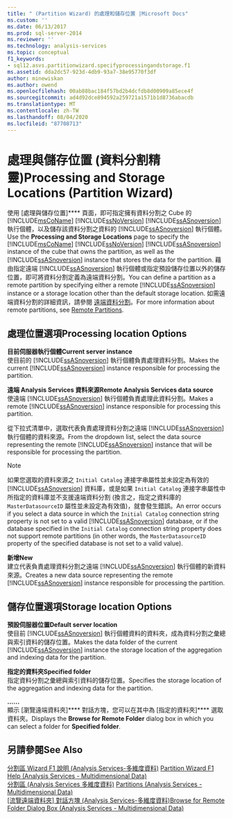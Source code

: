 ```yaml
---
title: " (Partition Wizard) 的處理和儲存位置 |Microsoft Docs"
ms.custom: ''
ms.date: 06/13/2017
ms.prod: sql-server-2014
ms.reviewer: ''
ms.technology: analysis-services
ms.topic: conceptual
f1_keywords:
- sql12.asvs.partitionwizard.specifyprocessingandstorage.f1
ms.assetid: dda2dc57-923d-4db9-93a7-38e95770f3df
author: minewiskan
ms.author: owend
ms.openlocfilehash: 00ab88bac184f57bd2b4dcfdb8d00909a85ece4f
ms.sourcegitcommit: ad4d92dce894592a259721a1571b1d8736abacdb
ms.translationtype: MT
ms.contentlocale: zh-TW
ms.lasthandoff: 08/04/2020
ms.locfileid: "87708713"
---
```

# <a name="processing-and-storage-locations-partition-wizard"></a><span data-ttu-id="8cc2d-102">處理與儲存位置 (資料分割精靈)</span><span class="sxs-lookup"><span data-stu-id="8cc2d-102">Processing and Storage Locations (Partition Wizard)</span></span>
  <span data-ttu-id="8cc2d-103">使用 [處理與儲存位置]\*\*\*\* 頁面，即可指定擁有資料分割之 Cube 的 [!INCLUDE[msCoName](../includes/msconame-md.md)] [!INCLUDE[ssNoVersion](../includes/ssnoversion-md.md)] [!INCLUDE[ssASnoversion](../includes/ssasnoversion-md.md)] 執行個體，以及儲存該資料分割之資料的 [!INCLUDE[ssASnoversion](../includes/ssasnoversion-md.md)] 執行個體。</span><span class="sxs-lookup"><span data-stu-id="8cc2d-103">Use the **Processing and Storage Locations** page to specify the [!INCLUDE[msCoName](../includes/msconame-md.md)] [!INCLUDE[ssNoVersion](../includes/ssnoversion-md.md)] [!INCLUDE[ssASnoversion](../includes/ssasnoversion-md.md)] instance of the cube that owns the partition, as well as the [!INCLUDE[ssASnoversion](../includes/ssasnoversion-md.md)] instance that stores the data for the partition.</span></span> <span data-ttu-id="8cc2d-104">藉由指定遠端 [!INCLUDE[ssASnoversion](../includes/ssasnoversion-md.md)] 執行個體或指定預設儲存位置以外的儲存位置，即可將資料分割定義為遠端資料分割。</span><span class="sxs-lookup"><span data-stu-id="8cc2d-104">You can define a partition as a remote partition by specifying either a remote [!INCLUDE[ssASnoversion](../includes/ssasnoversion-md.md)] instance or a storage location other than the default storage location.</span></span> <span data-ttu-id="8cc2d-105">如需遠端資料分割的詳細資訊，請參閱 [遠端資料分割](multidimensional-models-olap-logical-cube-objects/partitions-remote-partitions.md)。</span><span class="sxs-lookup"><span data-stu-id="8cc2d-105">For more information about remote partitions, see [Remote Partitions](multidimensional-models-olap-logical-cube-objects/partitions-remote-partitions.md).</span></span>  
  
## <a name="processing-location-options"></a><span data-ttu-id="8cc2d-106">處理位置選項</span><span class="sxs-lookup"><span data-stu-id="8cc2d-106">Processing location Options</span></span>  
 <span data-ttu-id="8cc2d-107">**目前伺服器執行個體**</span><span class="sxs-lookup"><span data-stu-id="8cc2d-107">**Current server instance**</span></span>  
 <span data-ttu-id="8cc2d-108">使目前的 [!INCLUDE[ssASnoversion](../includes/ssasnoversion-md.md)] 執行個體負責處理資料分割。</span><span class="sxs-lookup"><span data-stu-id="8cc2d-108">Makes the current [!INCLUDE[ssASnoversion](../includes/ssasnoversion-md.md)] instance responsible for processing the partition.</span></span>  
  
 <span data-ttu-id="8cc2d-109">**遠端 Analysis Services 資料來源**</span><span class="sxs-lookup"><span data-stu-id="8cc2d-109">**Remote Analysis Services data source**</span></span>  
 <span data-ttu-id="8cc2d-110">使遠端 [!INCLUDE[ssASnoversion](../includes/ssasnoversion-md.md)] 執行個體負責處理此資料分割。</span><span class="sxs-lookup"><span data-stu-id="8cc2d-110">Makes a remote [!INCLUDE[ssASnoversion](../includes/ssasnoversion-md.md)] instance responsible for processing this partition.</span></span>  
  
 <span data-ttu-id="8cc2d-111">從下拉式清單中，選取代表負責處理資料分割之遠端 [!INCLUDE[ssASnoversion](../includes/ssasnoversion-md.md)] 執行個體的資料來源。</span><span class="sxs-lookup"><span data-stu-id="8cc2d-111">From the dropdown list, select the data source representing the remote [!INCLUDE[ssASnoversion](../includes/ssasnoversion-md.md)] instance that will be responsible for processing the partition.</span></span>  
  
> [!NOTE]  
>  <span data-ttu-id="8cc2d-112">如果您選取的資料來源之 `Initial Catalog` 連接字串屬性並未設定為有效的 [!INCLUDE[ssASnoversion](../includes/ssasnoversion-md.md)] 資料庫，或是如果 `Initial Catalog` 連接字串屬性中所指定的資料庫並不支援遠端資料分割 (換言之，指定之資料庫的 `MasterDatasourceID` 屬性並未設定為有效值)，就會發生錯誤。</span><span class="sxs-lookup"><span data-stu-id="8cc2d-112">An error occurs if you select a data source in which the `Initial Catalog` connection string property is not set to a valid [!INCLUDE[ssASnoversion](../includes/ssasnoversion-md.md)] database, or if the database specified in the `Initial Catalog` connection string property does not support remote partitions (in other words, the `MasterDatasourceID` property of the specified database is not set to a valid value).</span></span>  
  
 <span data-ttu-id="8cc2d-113">**新增**</span><span class="sxs-lookup"><span data-stu-id="8cc2d-113">**New**</span></span>  
 <span data-ttu-id="8cc2d-114">建立代表負責處理資料分割之遠端 [!INCLUDE[ssASnoversion](../includes/ssasnoversion-md.md)] 執行個體的新資料來源。</span><span class="sxs-lookup"><span data-stu-id="8cc2d-114">Creates a new data source representing the remote [!INCLUDE[ssASnoversion](../includes/ssasnoversion-md.md)] instance responsible for processing the partition.</span></span>  
  
## <a name="storage-location-options"></a><span data-ttu-id="8cc2d-115">儲存位置選項</span><span class="sxs-lookup"><span data-stu-id="8cc2d-115">Storage location Options</span></span>  
 <span data-ttu-id="8cc2d-116">**預設伺服器位置**</span><span class="sxs-lookup"><span data-stu-id="8cc2d-116">**Default server location**</span></span>  
 <span data-ttu-id="8cc2d-117">使目前 [!INCLUDE[ssASnoversion](../includes/ssasnoversion-md.md)] 執行個體資料的資料夾，成為資料分割之彙總與索引資料的儲存位置。</span><span class="sxs-lookup"><span data-stu-id="8cc2d-117">Makes the data folder of the current [!INCLUDE[ssASnoversion](../includes/ssasnoversion-md.md)] instance the storage location of the aggregation and indexing data for the partition.</span></span>  
  
 <span data-ttu-id="8cc2d-118">**指定的資料夾**</span><span class="sxs-lookup"><span data-stu-id="8cc2d-118">**Specified folder**</span></span>  
 <span data-ttu-id="8cc2d-119">指定資料分割之彙總與索引資料的儲存位置。</span><span class="sxs-lookup"><span data-stu-id="8cc2d-119">Specifies the storage location of the aggregation and indexing data for the partition.</span></span>  
  
 <span data-ttu-id="8cc2d-120">**...**</span><span class="sxs-lookup"><span data-stu-id="8cc2d-120">**...**</span></span>  
 <span data-ttu-id="8cc2d-121">顯示 [瀏覽遠端資料夾]\*\*\*\* 對話方塊，您可以在其中為 [指定的資料夾]\*\*\*\* 選取資料夾。</span><span class="sxs-lookup"><span data-stu-id="8cc2d-121">Displays the **Browse for Remote Folder** dialog box in which you can select a folder for **Specified folder**.</span></span>  
  
## <a name="see-also"></a><span data-ttu-id="8cc2d-122">另請參閱</span><span class="sxs-lookup"><span data-stu-id="8cc2d-122">See Also</span></span>  
 <span data-ttu-id="8cc2d-123">[分割區 Wizard F1 說明 &#40;Analysis Services-多維度資料&#41;](partition-wizard-f1-help-analysis-services-multidimensional-data.md) </span><span class="sxs-lookup"><span data-stu-id="8cc2d-123">[Partition Wizard F1 Help &#40;Analysis Services - Multidimensional Data&#41;](partition-wizard-f1-help-analysis-services-multidimensional-data.md) </span></span>  
 <span data-ttu-id="8cc2d-124">[分割區 &#40;Analysis Services 多維度資料&#41;](multidimensional-models-olap-logical-cube-objects/partitions-analysis-services-multidimensional-data.md) </span><span class="sxs-lookup"><span data-stu-id="8cc2d-124">[Partitions &#40;Analysis Services - Multidimensional Data&#41;](multidimensional-models-olap-logical-cube-objects/partitions-analysis-services-multidimensional-data.md) </span></span>  
 <span data-ttu-id="8cc2d-125">[[流覽遠端資料夾] 對話方塊 &#40;Analysis Services-多維度資料&#41;](browse-for-remote-folder-dialog-box-analysis-services-multidimensional-data.md)</span><span class="sxs-lookup"><span data-stu-id="8cc2d-125">[Browse for Remote Folder Dialog Box &#40;Analysis Services - Multidimensional Data&#41;](browse-for-remote-folder-dialog-box-analysis-services-multidimensional-data.md)</span></span>  
  
  
